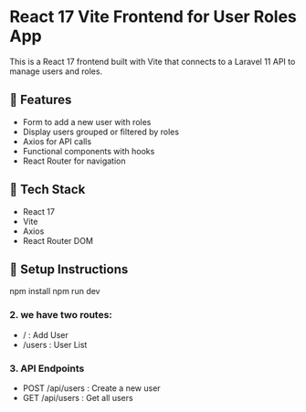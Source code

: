 

# React 17 Vite Frontend for User Roles App

This is a React 17 frontend built with Vite that connects to a Laravel 11 API to manage users and roles.

## 🧰 Features

- Form to add a new user with roles
- Display users grouped or filtered by roles
- Axios for API calls
- Functional components with hooks
- React Router for navigation

## 🧱 Tech Stack

- React 17
- Vite
- Axios
- React Router DOM

## 🚀 Setup Instructions

npm install
npm run dev


### 2. we have two routes:

- / : Add User
- /users : User List

### 3. API Endpoints

- POST /api/users : Create a new user
- GET /api/users : Get all users

